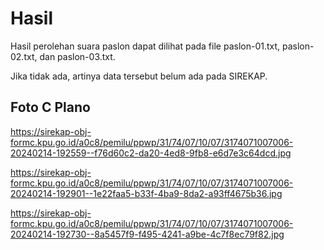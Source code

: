 # Hasil

Hasil perolehan suara paslon dapat dilihat pada file paslon-01.txt, paslon-02.txt, dan paslon-03.txt.

Jika tidak ada, artinya data tersebut belum ada pada SIREKAP.

## Foto C Plano

https://sirekap-obj-formc.kpu.go.id/a0c8/pemilu/ppwp/31/74/07/10/07/3174071007006-20240214-192559--f76d60c2-da20-4ed8-9fb8-e6d7e3c64dcd.jpg

https://sirekap-obj-formc.kpu.go.id/a0c8/pemilu/ppwp/31/74/07/10/07/3174071007006-20240214-192901--1e22faa5-b33f-4ba9-8da2-a93ff4675b36.jpg

https://sirekap-obj-formc.kpu.go.id/a0c8/pemilu/ppwp/31/74/07/10/07/3174071007006-20240214-192730--8a5457f9-f495-4241-a9be-4c7f8ec79f82.jpg
